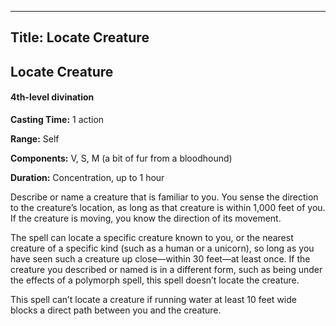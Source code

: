-------------------------
Title: Locate Creature
-------------------------

## Locate Creature

#### 4th-level divination


**Casting Time:** 1 action

**Range:** Self

**Components:** V, S, M (a bit of fur from a
bloodhound)

**Duration:** Concentration, up to 1 hour


Describe or name a creature that is familiar to you. You sense the
direction to the creature’s location, as long as that creature is within
1,000 feet of you. If the creature is moving, you know the direction of
its movement.

The spell can locate a specific creature known to you, or the nearest
creature of a specific kind (such as a human or a unicorn), so long as
you have seen such a creature up close—within 30 feet—at least once. If
the creature you described or named is in a different form, such as
being under the effects of a polymorph spell,
this spell doesn’t locate the creature.

This spell can’t locate a creature if running water at least 10 feet
wide blocks a direct path between you and the creature.


